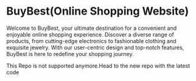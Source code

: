# BuyBest(Online Shopping Website)

Welcome to BuyBest, your ultimate destination for a convenient and enjoyable online shopping experience. Discover a diverse range of products, from cutting-edge electronics to fashionable clothing and exquisite jewelry. With our user-centric design and top-notch features, BuyBest is here to redefine your shopping journey.

This Repo is not supported anymore.Head to the new repo with the latest code
